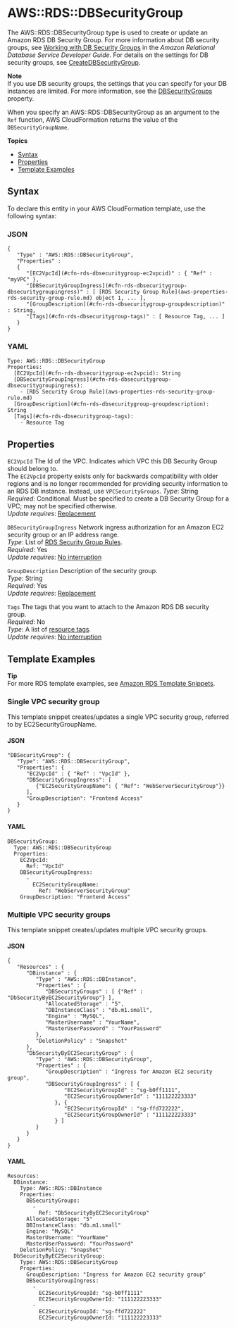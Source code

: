 # AWS::RDS::DBSecurityGroup<a name="aws-properties-rds-security-group"></a>

The AWS::RDS::DBSecurityGroup type is used to create or update an Amazon RDS DB Security Group\. For more information about DB security groups, see [Working with DB Security Groups](http://docs.aws.amazon.com/AmazonRDS/latest/UserGuide/USER_WorkingWithSecurityGroups.html) in the *Amazon Relational Database Service Developer Guide*\. For details on the settings for DB security groups, see [CreateDBSecurityGroup](http://docs.aws.amazon.com/AmazonRDS/latest/APIReference/API_CreateDBSecurityGroup.html)\.

**Note**  
If you use DB security groups, the settings that you can specify for your DB instances are limited\. For more information, see the [DBSecurityGroups](aws-properties-rds-database-instance.md#cfn-rds-dbinstance-dbsecuritygroups) property\.

When you specify an AWS::RDS::DBSecurityGroup as an argument to the `Ref` function, AWS CloudFormation returns the value of the `DBSecurityGroupName`\.

**Topics**
+ [Syntax](#aws-resource-rds-securitygroup-syntax)
+ [Properties](#w4ab1c21c10d997c13)
+ [Template Examples](#w4ab1c21c10d997c15)

## Syntax<a name="aws-resource-rds-securitygroup-syntax"></a>

To declare this entity in your AWS CloudFormation template, use the following syntax:

### JSON<a name="aws-resource-rds-securitygroup-syntax.json"></a>

```
{
   "Type" : "AWS::RDS::DBSecurityGroup",
   "Properties" :
   {
      "[EC2VpcId](#cfn-rds-dbsecuritygroup-ec2vpcid)" : { "Ref" : "myVPC" },
      "[DBSecurityGroupIngress](#cfn-rds-dbsecuritygroup-dbsecuritygroupingress)" : [ [RDS Security Group Rule](aws-properties-rds-security-group-rule.md) object 1, ... ],
      "[GroupDescription](#cfn-rds-dbsecuritygroup-groupdescription)" : String,
      "[Tags](#cfn-rds-dbsecuritygroup-tags)" : [ Resource Tag, ... ]
   }
}
```

### YAML<a name="aws-resource-rds-securitygroup-syntax.yaml"></a>

```
Type: AWS::RDS::DBSecurityGroup
Properties:
  [EC2VpcId](#cfn-rds-dbsecuritygroup-ec2vpcid): String
  [DBSecurityGroupIngress](#cfn-rds-dbsecuritygroup-dbsecuritygroupingress):
    - [RDS Security Group Rule](aws-properties-rds-security-group-rule.md)
  [GroupDescription](#cfn-rds-dbsecuritygroup-groupdescription): String
  [Tags](#cfn-rds-dbsecuritygroup-tags):
    - Resource Tag
```

## Properties<a name="w4ab1c21c10d997c13"></a>

`EC2VpcId`  <a name="cfn-rds-dbsecuritygroup-ec2vpcid"></a>
The Id of the VPC\. Indicates which VPC this DB Security Group should belong to\.  
The `EC2VpcId` property exists only for backwards compatibility with older regions and is no longer recommended for providing security information to an RDS DB instance\. Instead, use `VPCSecurityGroups`\.
*Type*: String  
*Required*: Conditional\. Must be specified to create a DB Security Group for a VPC; may not be specified otherwise\.   
*Update requires*: [Replacement](using-cfn-updating-stacks-update-behaviors.md#update-replacement)

`DBSecurityGroupIngress`  <a name="cfn-rds-dbsecuritygroup-dbsecuritygroupingress"></a>
Network ingress authorization for an Amazon EC2 security group or an IP address range\.  
*Type*: List of [RDS Security Group Rules](aws-properties-rds-security-group-rule.md)\.  
*Required*: Yes  
*Update requires*: [No interruption](using-cfn-updating-stacks-update-behaviors.md#update-no-interrupt)

`GroupDescription`  <a name="cfn-rds-dbsecuritygroup-groupdescription"></a>
Description of the security group\.  
*Type*: String  
*Required*: Yes  
*Update requires*: [Replacement](using-cfn-updating-stacks-update-behaviors.md#update-replacement)

`Tags`  <a name="cfn-rds-dbsecuritygroup-tags"></a>
The tags that you want to attach to the Amazon RDS DB security group\.  
*Required*: No  
*Type*: A list of [resource tags](aws-properties-resource-tags.md)\.  
*Update requires*: [No interruption](using-cfn-updating-stacks-update-behaviors.md#update-no-interrupt)

## Template Examples<a name="w4ab1c21c10d997c15"></a>

**Tip**  
For more RDS template examples, see [Amazon RDS Template Snippets](quickref-rds.md)\.

### Single VPC security group<a name="w4ab1c21c10d997c15b4"></a>

This template snippet creates/updates a single VPC security group, referred to by EC2SecurityGroupName\.

#### JSON<a name="aws-resource-rds-securitygroup-example1.json"></a>

```
"DBSecurityGroup": {
   "Type": "AWS::RDS::DBSecurityGroup",
   "Properties": {
      "EC2VpcId" : { "Ref" : "VpcId" },
      "DBSecurityGroupIngress": [
         {"EC2SecurityGroupName": { "Ref": "WebServerSecurityGroup"}}
      ],
      "GroupDescription": "Frontend Access"
   }
}
```

#### YAML<a name="aws-resource-rds-securitygroup-example1.yaml"></a>

```
DBSecurityGroup: 
  Type: AWS::RDS::DBSecurityGroup
  Properties: 
    EC2VpcId: 
      Ref: "VpcId"
    DBSecurityGroupIngress: 
      - 
        EC2SecurityGroupName: 
          Ref: "WebServerSecurityGroup"
    GroupDescription: "Frontend Access"
```

### Multiple VPC security groups<a name="w4ab1c21c10d997c15b6"></a>

This template snippet creates/updates multiple VPC security groups\.

#### JSON<a name="aws-resource-rds-securitygroup-example2.json"></a>

```
{
   "Resources" : {
      "DBinstance" : {
         "Type" : "AWS::RDS::DBInstance",
         "Properties" : {
            "DBSecurityGroups" : [ {"Ref" : "DbSecurityByEC2SecurityGroup"} ],
            "AllocatedStorage" : "5",
            "DBInstanceClass" : "db.m1.small",
            "Engine" : "MySQL",
            "MasterUsername" : "YourName",
            "MasterUserPassword" : "YourPassword"
         },
         "DeletionPolicy" : "Snapshot"
      },
      "DbSecurityByEC2SecurityGroup" : {
         "Type" : "AWS::RDS::DBSecurityGroup",
         "Properties" : {
            "GroupDescription" : "Ingress for Amazon EC2 security group",
            "DBSecurityGroupIngress" : [ {
                  "EC2SecurityGroupId" : "sg-b0ff1111",
                  "EC2SecurityGroupOwnerId" : "111122223333"
               }, {
                  "EC2SecurityGroupId" : "sg-ffd722222",
                  "EC2SecurityGroupOwnerId" : "111122223333"
               } ]
         }
      }
   }
}
```

#### YAML<a name="aws-resource-rds-securitygroup-example2.yaml"></a>

```
Resources: 
  DBinstance: 
    Type: AWS::RDS::DBInstance
    Properties: 
      DBSecurityGroups: 
        - 
          Ref: "DbSecurityByEC2SecurityGroup"
      AllocatedStorage: "5"
      DBInstanceClass: "db.m1.small"
      Engine: "MySQL"
      MasterUsername: "YourName"
      MasterUserPassword: "YourPassword"
    DeletionPolicy: "Snapshot"
  DbSecurityByEC2SecurityGroup: 
    Type: AWS::RDS::DBSecurityGroup
    Properties: 
      GroupDescription: "Ingress for Amazon EC2 security group"
      DBSecurityGroupIngress: 
        - 
          EC2SecurityGroupId: "sg-b0ff1111"
          EC2SecurityGroupOwnerId: "111122223333"
        - 
          EC2SecurityGroupId: "sg-ffd722222"
          EC2SecurityGroupOwnerId: "111122223333"
```